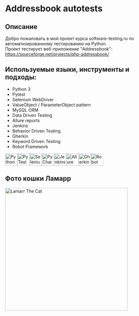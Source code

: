 # Addressbook autotests
## Описание
Добро пожаловать в мой проект курса software-testing.ru по автоматизированному тестированию на Python.  
Проект тестирует веб-приложение "Addressbook": https://sourceforge.net/projects/php-addressbook/
## Используемые языки, инструменты и подходы:
- Python 3
- Pytest
- Selenium WebDriver
- ValueObject / ParameterObject pattern
- MySQL ORM
- Data Driven Testing
- Allure reports
- Jenkins
- Behavior Driven Testing
- Gherkin
- Keyword Driven Testing
- Robot Framework

<img src="https://user-images.githubusercontent.com/125028645/231808880-8c86c010-a3f9-48d0-ac04-f059afa9efc8.png" width="40" title="Python"><img src="https://user-images.githubusercontent.com/125028645/233774560-a3e2d06b-a8a0-4839-b2bc-950595923414.png" width="40" title="PyTest"><img src="https://user-images.githubusercontent.com/125028645/231809848-5fc170d4-2ed5-488b-8d46-b957abc3ee99.png" width="40" title="Selenium"><img src="https://user-images.githubusercontent.com/125028645/231810036-e2c7d063-3355-4c3f-9fd4-eb1f1fbd5bc7.png" width="40" title="PyCharm"><img src="https://user-images.githubusercontent.com/125028645/233774659-ea63195d-d95d-4e75-8189-1ea1ce6a8f1b.png" width="40" title="Jenkins"><img src="https://user-images.githubusercontent.com/125028645/233774771-7383cceb-07e5-4b3a-b411-7e0ffc467f15.png" width="40" title="Allure Report"><img src="https://user-images.githubusercontent.com/125028645/233775548-1f1f5270-e8fb-4444-9761-df83488fc09d.png" width="40" title="Gherkin"><img src="https://user-images.githubusercontent.com/125028645/233775688-0c9f7a41-b438-4875-bc9c-2b759041d665.png" width="40" title="Robot Framework">

## Фото кошки Ламарр
<picture>
  <img alt="Lamarr The Cat" src="https://user-images.githubusercontent.com/125028645/227778209-ea0bca56-331f-4ac7-9016-c00b8558d58b.png" width=400>
</picture>
